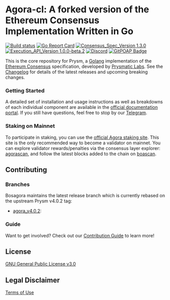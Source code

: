 # Agora-cl: A forked version of the Ethereum Consensus Implementation Written in Go

[![Build status](https://badge.buildkite.com/b555891daf3614bae4284dcf365b2340cefc0089839526f096.svg?branch=master)](https://buildkite.com/prysmatic-labs/prysm)
[![Go Report Card](https://goreportcard.com/badge/github.com/prysmaticlabs/prysm)](https://goreportcard.com/report/github.com/prysmaticlabs/prysm)
[![Consensus_Spec_Version 1.3.0](https://img.shields.io/badge/Consensus%20Spec%20Version-v1.3.0-blue.svg)](https://github.com/ethereum/consensus-specs/tree/v1.3.0)
[![Execution_API_Version 1.0.0-beta.2](https://img.shields.io/badge/Execution%20API%20Version-v1.0.0.beta.2-blue.svg)](https://github.com/ethereum/execution-apis/tree/v1.0.0-beta.2/src/engine)
[![Discord](https://user-images.githubusercontent.com/7288322/34471967-1df7808a-efbb-11e7-9088-ed0b04151291.png)](https://discord.gg/prysmaticlabs)
[![GitPOAP Badge](https://public-api.gitpoap.io/v1/repo/prysmaticlabs/prysm/badge)](https://www.gitpoap.io/gh/prysmaticlabs/prysm)

This is the core repository for Prysm, a [Golang](https://golang.org/) implementation of the [Ethereum Consensus](https://ethereum.org/en/eth2/) specification, developed by [Prysmatic Labs](https://prysmaticlabs.com). See the [Changelog](https://github.com/prysmaticlabs/prysm/releases) for details of the latest releases and upcoming breaking changes.

### Getting Started

A detailed set of installation and usage instructions as well as breakdowns of each individual component are available in the [official documentation portal](https://agora-cl-docs.bosagora.org). If you still have questions, feel free to stop by our [Telegram](https://t.me/bosagora_eng).

### Staking on Mainnet

To participate in staking, you can use the [official Agora staking site](https://agora-staking.bosagora.org/). This site is the only recommended way to become a validator on mainnet. You can explore validator rewards/penalties via the consensus layer explorer: [agorascan](https://www.agorascan.io/), and follow the latest blocks added to the chain on [boascan](https://www.boascan.io/).


## Contributing
### Branches
Bosagora maintains the latest release branch which is currently rebased on the upstream Prysm v4.0.2 tag:

* [agora_v4.0.2](https://github.com/bosagora/agora-cl/tree/agora_v4.0.2):

### Guide
Want to get involved? Check out our [Contribution Guide](https://github.com/bosagora/agora-cl/contribution-guidelines/) to learn more!

## License

[GNU General Public License v3.0](https://www.gnu.org/licenses/gpl-3.0.en.html)

## Legal Disclaimer

[Terms of Use](/TERMS_OF_SERVICE.md)
